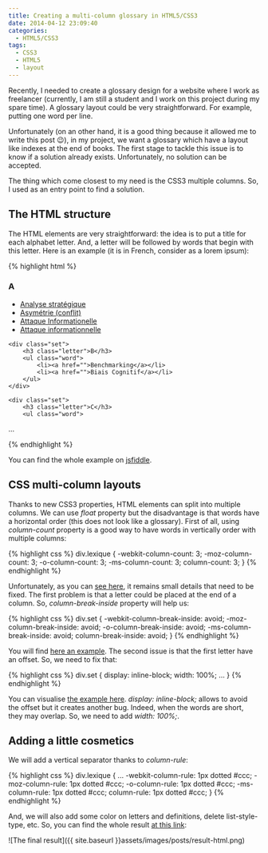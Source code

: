 ```yaml
---
title: Creating a multi-column glossary in HTML5/CSS3
date: 2014-04-12 23:09:40
categories:
  - HTML5/CSS3
tags:
  - CSS3
  - HTML5
  - layout
---
```

Recently, I needed to create a glossary design for a website where I work as freelancer (currently, I am still a student and I work on this project during my spare time). A glossary layout could be very straightforward. For example, putting one word per line.

Unfortunately (on an other hand, it is a good thing because it allowed me to write this post 😉), in my project, we want a glossary which have a layout like indexes at the end of books. The first stage to tackle this issue is to know if a solution already exists. Unfortunately, no solution can be accepted.

The thing which come closest to my need is the CSS3 multiple columns. So, I used as an entry point to find a solution.

## The HTML structure

The HTML elements are very straightforward: the idea is to put a title for each alphabet letter. And, a letter will be followed by words that begin with this letter. Here is an example (it is in French, consider as a lorem ipsum):

{% highlight html %}
<div class="lexique">
    <div class="set">
        <h3 class="letter">A</h3>
        <ul class="word">
            <li><a href="">Analyse stratégique</a></li>
            <li><a href="">Asymétrie (conflit)</a></li>
            <li><a href="">Attaque Informationelle</a></li>
            <li><a href="">Attaque informationnelle</a></li>
        </ul>
    </div>

    <div class="set">
        <h3 class="letter">B</h3>
        <ul class="word">
            <li><a href="">Benchmarking</a></li>
            <li><a href="">Biais Cognitif</a></li>
        </ul>
    </div>

    <div class="set">
        <h3 class="letter">C</h3>
        <ul class="word">
...
</div>
{% endhighlight %}

You can find the whole example on <a href="http://jsfiddle.net/ixartz/qB8zT/5/" target="_blank">jsfiddle</a>.

## CSS multi-column layouts

Thanks to new CSS3 properties, HTML elements can split into multiple columns. We can use _float_ property but the disadvantage is that words have a horizontal order (this does not look like a glossary). First of all, using _column-count_ property is a good way to have words in vertically order with multiple columns:

{% highlight css %}
div.lexique
{
    -webkit-column-count: 3;
    -moz-column-count: 3;
    -o-column-count: 3;
    -ms-column-count: 3;
    column-count: 3;
}
{% endhighlight %}

Unfortunately, as you can <a href="http://jsfiddle.net/ixartz/A25JX/5/" target="_blank">see here</a>, it remains small details that need to be fixed. The first problem is that a letter could be placed at the end of a column. So, *column-break-inside* property will help us:

{% highlight css %}
div.set
{
    -webkit-column-break-inside: avoid;
    -moz-column-break-inside: avoid;
    -o-column-break-inside: avoid;
    -ms-column-break-inside: avoid;
    column-break-inside: avoid;
}
{% endhighlight %}

You will find <a href="http://jsfiddle.net/ixartz/5KT4f/4/" target="_blank">here an example</a>. The second issue is that the first letter have an offset. So, we need to fix that:

{% highlight css %}
div.set
{
    display: inline-block;
    width: 100%;
    ...
}
{% endhighlight %}

You can visualise <a href="http://jsfiddle.net/ixartz/Bx8nV/4/" target="_blank">the example here</a>. *display: inline-block;* allows to avoid the offset but it creates another bug. Indeed, when the words are short, they may overlap. So, we need to add *width: 100%;*.

## Adding a little cosmetics

We will add a vertical separator thanks to *column-rule*:

{% highlight css %}
div.lexique
{
    ...
    -webkit-column-rule: 1px dotted #ccc;
    -moz-column-rule: 1px dotted #ccc;
    -o-column-rule: 1px dotted #ccc;
    -ms-column-rule: 1px dotted #ccc;
    column-rule: 1px dotted #ccc;
}
{% endhighlight %}

And, we will also add some color on letters and definitions, delete list-style-type, etc. So, you can find the whole result <a href="http://jsfiddle.net/ixartz/L7Fzv/2/" target="_blank">at this link</a>:

![The final result]({{ site.baseurl }}assets/images/posts/result-html.png)
